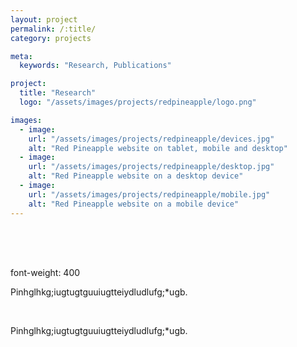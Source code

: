 ```yaml
---
layout: project
permalink: /:title/
category: projects

meta:
  keywords: "Research, Publications"

project:
  title: "Research"
  logo: "/assets/images/projects/redpineapple/logo.png"

images:
  - image:
    url: "/assets/images/projects/redpineapple/devices.jpg"
    alt: "Red Pineapple website on tablet, mobile and desktop"
  - image:
    url: "/assets/images/projects/redpineapple/desktop.jpg"
    alt: "Red Pineapple website on a desktop device"
  - image:
    url: "/assets/images/projects/redpineapple/mobile.jpg"
    alt: "Red Pineapple website on a mobile device"
---
```

<p style="padding-top:50px">
<p style="font-we;">font-weight: 400</p>

<p>Pinhglhkg;iugtugtguuiugtteiydludlufg;*ugb.</p>
<br>
<p>Pinhglhkg;iugtugtguuiugtteiydludlufg;*ugb.</p>

